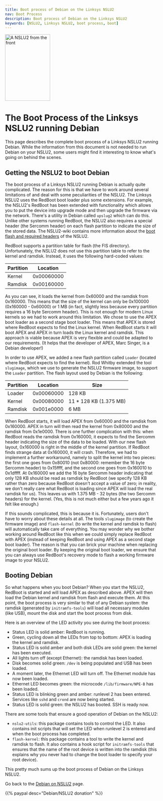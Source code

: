 ```yaml
---
title: Boot process of Debian on the Linksys NSLU2
nav: Boot Process
description: Boot process of Debian on the Linksys NSLU2
keywords: [NSLU2, Linksys NSLU2, boot process, boot]
---
```


<div class="right">
<img src = "../images/r_nslu2_front.jpg" class="border" alt="A NSLU2 from the front" width="148" height="218" />
</div>

<h1>The Boot Process of the Linksys NSLU2 running Debian</h1>

This page describes the complete boot process of a Linksys NSLU2 running
Debian.  While the information from this document is not needed to run
Debian on your NSLU2, some users might find it interesting to know what's
going on behind the scenes.

<h2>Getting the NSLU2 to boot Debian</h2>

The boot process of a Linksys NSLU2 running Debian is actually quite
complicated.  The reason for this is that we have to work around several
limitations of and deal with some peculiarities of the NSLU2.  The Linksys
NSLU2 uses the RedBoot boot loader plus some extensions.  For example, the
NSLU2's RedBoot has been extended with functionality which allows you to
put the device into upgrade mode and then upgrade the firmware via the
network.  There's a utility in Debian called `upslug2` which can do this.
Unlike other systems running RedBoot, the NSLU2 also requires a special
header (the Sercomm header) on each flash partition to indicate the size of
the stored data.  The NSLU2-wiki contains more information about the <a
href = "http://www.nslu2-linux.org/wiki/Info/BootFlash">boot flash and
required headers</a> of the NSLU2.

RedBoot supports a partition table for flash (the FIS directory).
Unfortunately, the NSLU2 does not use this partition table to refer to the
kernel and ramdisk.  Instead, it uses the following hard-coded values:

<table class="table table-hover">

<thead>
<tr>
<th>Partition</th>
<th>Location</th>
</tr>
</thead>

<tbody>
<tr>
<td>Kernel</td>
<td>0x00060000</td>
</tr>

<tr>
<td>Ramdisk</td>
<td>0x00160000</td>
</tr>
</tbody>

</table>

As you can see, it loads the kernel from 0x60000 and the ramdisk from
0x160000.  This means that the size of the kernel can only be 0x100000
(0x160000 - 0x60000) or 1 MB (in fact, slightly less because every
partition requires a 16 byte Sercomm header).  This is not enough for
modern Linux kernels so we had to work around this limitation.  We chose to
use the APEX boot loader as a second stage boot loader.  This means that
APEX is stored where RedBoot expects to find the Linux kernel.  When
RedBoot starts it will boot APEX and APEX in turn loads the Linux kernel
and ramdisk.  This approach is viable because APEX is very flexible and
could be adapted to our requirements.  (It helps that the developer of
APEX, Marc Singer, is a Debian developer!)

In order to use APEX, we added a new flash partition called `Loader`
(located where RedBoot expects to find the kernel).  Rod Whitby extended
the tool `slugimage`, which we use to generate the NSLU2 firmware image, to
support the `Loader` partition.  The flash layout used by Debian is the
following:

<table class="table table-hover">

<thead>
<tr>
<th>Partition</th>
<th>Location</th>
<th>Size</th>
</tr>
</thead>

<tbody>
<tr>
<td>Loader</td>
<td>0x00060000</td>
<td>128 KB</td>
</tr>

<tr>
<td>Kernel</td>
<td>0x00080000</td>
<td>11 * 128 KB (1.375 MB)</td>
</tr>

<tr>
<td>Ramdisk</td>
<td>0x001e0000</td>
<td>6 MB</td>
</tr>
</tbody>

</table>

When RedBoot starts, it will load APEX from 0x60000 and the ramdisk from
0x160000.  APEX in turn will then read the kernel from 0x80000 and the
ramdisk from 0x1e0000.  There is one further complication with this: when
RedBoot reads the ramdisk from 0x160000, it expects to find the Sercomm
header indicating the size of the data to be loaded.  With our new flash
layout, 0x160000 is right in the middle of the kernel partition.  If
RedBoot finds strange data at 0x160000, it will crash.  Therefore, we had
to implement a further workaround, namely to split the kernel into two
pieces: the first one goes from 0x80010 (not 0x80000: remember the 16 byte
Sercomm header) to 0x15ffff, and the second one goes from 0x160010 to
0x1dffff.  At 0x160000 we add the 16 byte Sercomm header indicating that
only 128 KB should be read as ramdisk by RedBoot (we specify 128 KB rather
than zero because RedBoot doesn't accept a value of zero; in reality, we
don't really care what RedBoot is loading since APEX will load the real
ramdisk for us).  This leaves us with 1.375 MB - 32 bytes (the two Sercomm
headers) for the kernel.  (Yes, this is not much either but a few years ago
it felt like enough.)

If this sounds complicated, this is because it is.  Fortunately, users
don't have to worry about these details at all.  The tools `slugimage` (to
create the firmware image) and `flash-kernel` (to write the kernel and
ramdisk to flash) will automatically take care of everything.  You may
wonder why we bother working around RedBoot like this when we could simply
replace RedBoot with APEX (instead of keeping RedBoot and using APEX as a
second stage boot loader).  The reason is that you can brick your machine
when replacing the original boot loader.  By keeping the original boot
loader, we ensure that you can always use RedBoot's recovery mode to flash
a working firmware image to your NSLU2.

<h2>Booting Debian</h2>

So what happens when you boot Debian?  When you start the NSLU2, RedBoot is
started and will load APEX as described above.  APEX will then load the
Debian kernel and ramdisk from flash and execute them.  At this point, the
boot process is very similar to that of any Debian system: the ramdisk
(generated by `initramfs-tools`) will load all necessary modules (like
USB), mount the disk and start the boot process from disk.

Here is an overview of the LED activity you see during the boot process:

* Status LED is solid amber: RedBoot is running.
* Green, cycling down all the LEDs from top to bottom: APEX is loading the
kernel and ramdisk.
* Status LED is solid amber and both disk LEDs are solid green: the kernel
has been executed.
* All lights turn off (except Ethernet): the ramdisk has been loaded.
* Disk becomes solid green: `/dev` is being populated and USB has been
loaded.
* A moment later, the Ethernet LED will turn off.  The Ethernet module has
now been loaded.
* Ethernet LED becomes green: the microcode `/lib/firmware/NPE-B` has been
loaded.
* Status LED is blinking green and amber: runlevel 2 has been entered.
Services like `sshd` and `crond` are now being started.
* Status LED is solid green: the NSLU2 has booted.  SSH is ready now.

There are some tools that ensure a good operation of Debian on the NSLU2:

* `nslu2-utils`: this package contains tools to control the LED.  It also
contains init scripts that will set the LED when runlevel 2 is entered and
when the boot process has completed.
* `flash-kernel`: this package contains a tool to write the kernel and
ramdisk to flash.  It also contains a hook script for `initramfs-tools`
that ensures that the name of the root device is written into the ramdisk
(this explains why you never had to change the boot loader to specify your
root device).

This pretty much sums up the boot process of Debian on the Linksys NSLU2.

Go back to the <a href = "..">Debian on NSLU2</a> page.

{{% paypal desc="Debian/NSLU2 donation" %}}

